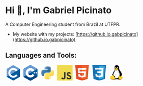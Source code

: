# Hi 👋, I'm Gabriel Picinato

A Computer Engineering student from Brazil at UTFPR.

- My website with my projects: [https://github.io.gabpicinato](https://github.io.gabpicinato)

## Languages and Tools:
<p>
    <img src="https://raw.githubusercontent.com/devicons/devicon/master/icons/c/c-original.svg" alt="C" width="50" />
    <img src="https://raw.githubusercontent.com/devicons/devicon/master/icons/cplusplus/cplusplus-original.svg" alt="C++" width="50" />
    <img src="https://raw.githubusercontent.com/devicons/devicon/master/icons/python/python-original.svg" alt="Python" width="50" />
    <img src="https://raw.githubusercontent.com/devicons/devicon/master/icons/javascript/javascript-original.svg" alt="JavaScript" width="50" />
    <img src="https://raw.githubusercontent.com/devicons/devicon/master/icons/html5/html5-original.svg" alt="HTML5" width="50" />
    <img src="https://raw.githubusercontent.com/devicons/devicon/master/icons/css3/css3-original.svg" alt="CSS3" width="50" />
    <img src="https://raw.githubusercontent.com/devicons/devicon/master/icons/linux/linux-original.svg" alt="Linux" width="50" />
</p>
